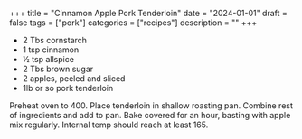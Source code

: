 ﻿+++
title = "Cinnamon Apple Pork Tenderloin"
date = "2024-01-01"
draft = false
tags = ["pork"]
categories = ["recipes"]
description = ""
+++

* 2 Tbs cornstarch
* 1 tsp cinnamon
* ½ tsp allspice
* 2 Tbs brown sugar
* 2 apples, peeled and sliced
* 1lb or so pork tenderloin

Preheat oven to 400. Place tenderloin in shallow roasting pan. Combine rest of ingredients and add to pan. Bake covered for an hour, basting with apple mix regularly. Internal temp should reach at least 165.